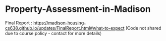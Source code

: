 # Property-Assessment-in-Madison
Final Report : https://madison-housing-cs638.github.io/updates/FinalReport.html#what-to-expect
(Code not shared due to course policy - contact for more details)
